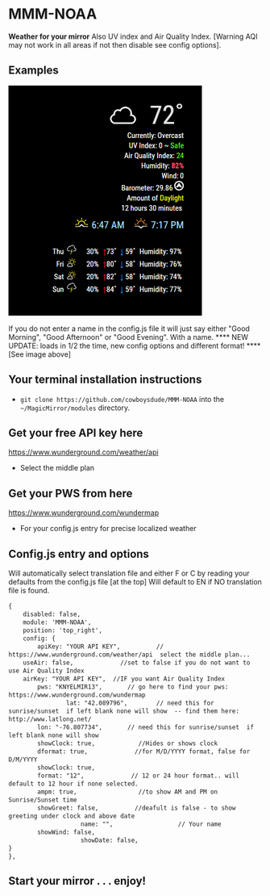 # MMM-NOAA

**Weather for your mirror**
  Also UV index and Air Quality Index.  [Warning AQI may not work in all areas if not then disable see config options].

## Examples

![](NEW.PNG)

If you do not enter a name in the config.js file it will just say either "Good Morning", "Good Afternoon" or "Good Evening".   With a name.  **** NEW UPDATE:  loads in 1/2 the time, new config options and different format! **** [See image above]

## Your terminal installation instructions

* `git clone https://github.com/cowboysdude/MMM-NOAA` into the `~/MagicMirror/modules` directory.

## Get your free API key here

https://www.wunderground.com/weather/api

* Select the middle plan

## Get your PWS from here

 https://www.wunderground.com/wundermap
 
 * For your config.js entry for precise localized weather 

## Config.js entry and options

Will automatically select translation file and either F or C by reading your defaults from the config.js file [at the top]
Will default to EN if NO translation file is found.

    {
        disabled: false,
        module: 'MMM-NOAA',
        position: 'top_right',
        config: {
            apiKey: "YOUR API KEY",          // https://www.wunderground.com/weather/api  select the middle plan... 
	    useAir: false,             //set to false if you do not want to use Air Quality Index
	    airKey: "YOUR API KEY",  //IF you want Air Quality Index
			pws: "KNYELMIR13",       // go here to find your pws: https://www.wunderground.com/wundermap
	                lat: "42.089796",        // need this for sunrise/sunset  if left blank none will show  -- find them here: http://www.latlong.net/
			lon: "-76.807734",       // need this for sunrise/sunset  if left blank none will show
			showClock: true,            //Hides or shows clock
			dformat: true,             //for M/D/YYYY format, false for D/M/YYYY
			showClock: true,
			format: "12",             // 12 or 24 hour format.. will default to 12 hour if none selected.
			ampm: true,                 //to show AM and PM on Sunrise/Sunset time
			showGreet: false,          //deafult is false - to show greeting under clock and above date
                        name: "",                  // Your name
			showWind: false,
                        showDate: false,
	}
    },
	
## Start your mirror . . . enjoy! 
